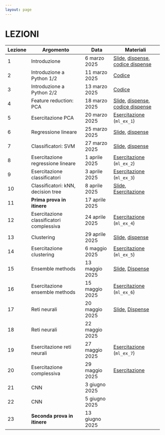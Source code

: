 ```yaml
---
layout: page
---
```


# LEZIONI

| Lezione | Argomento                               | Data                | Materiali |
|---------|-----------------------------------------|----------------------|--------|
| 1       | Introduzione                            | 6 marzo 2025         | [Slide](https://studentiunict-my.sharepoint.com/:b:/g/personal/simone_palazzo_unict_it/ETF-_B4gGzdIvfz6ffqPbKMBpkC4DSxX1DLfWIsGbHTqdg?e=OCMiVD), [dispense](https://studentiunict-my.sharepoint.com/:b:/g/personal/simone_palazzo_unict_it/EXPh3Nw5WEBNit7OdnqhhkUBN0WnnFLZ2lvdLT3AM60NCQ?e=nManUp), [codice dispense](https://studentiunict-my.sharepoint.com/:u:/g/personal/simone_palazzo_unict_it/EW2fV561k5BKmveVgiEqSN8BXXdf0aimf0o2f6lKV_dJ5A?e=vCfouT)       |
| 2       | Introduzione a Python 1/2              | 11 marzo 2025        | [Codice](https://studentiunict-my.sharepoint.com/:u:/g/personal/simone_palazzo_unict_it/EWqh4iD8-EhBr-V3OJVqQdIB778Z3Dt82y98fgQ6sxlsDA?e=3W0cSd)       | 
| 3       | Introduzione a Python 2/2              | 13 marzo 2025        |   [Codice](https://drive.google.com/file/d/1eZbS30ysBuDCuQQM1yAQZHp1tJHTdaqu/view?usp=sharing)     | 
| 4       | Feature reduction: PCA                 | 18 marzo 2025        | [Slide](https://studentiunict-my.sharepoint.com/:b:/g/personal/simone_palazzo_unict_it/EQObQpW5YhZFoKybqCIvdg4BYC-EeYSGUvrq9xnEfYWBDQ?e=CJWyx9), [dispense](https://studentiunict-my.sharepoint.com/:b:/g/personal/simone_palazzo_unict_it/EeOwCQgs2mJPoLAFNu90AeMBmLVHfIdvJ-XZ4GWoUC8_dw?e=Ue12yg), [codice dispense](https://studentiunict-my.sharepoint.com/:u:/g/personal/simone_palazzo_unict_it/EUOUhCFjMxpNom1MbReuyswBGV6o9IvRlbkoZMfnN358Tw?e=25i6Lc)       | 
| 5       | Esercitazione PCA                      | 20 marzo 2025        | [Esercitazione](https://studentiunict-my.sharepoint.com/:u:/g/personal/simone_palazzo_unict_it/EZe2Yn_SnHZCuq5wHQTVytMB1BANnjtKy-JarJWowM41Yw?e=w6j5Uh) (`ml_ex_1`)       | 
| 6       | Regressione lineare                    | 25 marzo 2025        | [Slide](https://studentiunict-my.sharepoint.com/:b:/g/personal/simone_palazzo_unict_it/EWwpjXmUYoVNrpPiAlAZSssBxTSX7-uJ6OjwO5NuBtlN6w?e=p2bqAJ), [dispense](https://studentiunict-my.sharepoint.com/:b:/g/personal/simone_palazzo_unict_it/ETYgHJJQJq9ArwBl9zDPr8sBzvujEdoLwR2yxW8udVunjA?e=lgggdz)       | 
| 7       | Classificatori: SVM      | 27 marzo 2025        |  [Slide](https://studentiunict-my.sharepoint.com/:b:/g/personal/concetto_spampinato_unict_it/ERksvOCk4FNBrmeoioPZZ1MBMeMjyORVajSvejP6XepsGA?e=UcaWNP), [dispense](https://studentiunict-my.sharepoint.com/:b:/g/personal/concetto_spampinato_unict_it/EX9-z9NHujxAs3qUazuQbVkBMSa9bOM5-E-CBQDpbtDaFg?e=PlnJl3)      | 
| 8       | Esercitazione regressione lineare                    | 1 aprile 2025        | [Esercitazione](https://studentiunict-my.sharepoint.com/:u:/g/personal/simone_palazzo_unict_it/EceYFgjCpddFh_4kasL2Ye8BkGEKIFxr2PxWZtmyBVjrFg?e=leF8SX) (`ml_ex_2`)      | 
| 9       | Esercitazione classificatori          | 3 aprile 2025        |   [Esercitazione](https://studentiunict-my.sharepoint.com/:u:/g/personal/concetto_spampinato_unict_it/ERXo2TaP4y1HsHbp2et_EgQB1R8RCy7G98rNTjVtBhXZSw?e=W1gkuS)   (`ml_ex_3`)   |  
| 10      | Classificatori: kNN, decision tree     | 8 aprile 2025        |  [Slide](https://studentiunict-my.sharepoint.com/:b:/g/personal/concetto_spampinato_unict_it/ETcYXZ1qJm5JkfA8UeFonoABJ-HHb3tFvQvZXH3KlwRPrQ?e=X0UxWf), [Esercitazione](https://drive.google.com/file/d/1P0EXllhdRTBTGv4kVTfHvMYTWr87sbhP/view?usp=sharing)      | 
| 11      | **Prima prova in itinere**             | 17 aprile 2025       |        | 
| 12      | Esercitazione classificatori complessiva | 24 aprile 2025    |    [Esercitazione](https://studentiunict-my.sharepoint.com/:u:/g/personal/concetto_spampinato_unict_it/EZP60g0dReVJgqEGq1FNPO0Bcs5X0G8wkAIyQ3z4ciAejQ?e=CtpZKl) (`ml_ex_4`)|  
| 13      | Clustering                             | 29 aprile 2025       | [Slide](https://studentiunict-my.sharepoint.com/:b:/g/personal/simone_palazzo_unict_it/EYIWJbUvHkRHuTUpOAgzbRQB9F_ICDy_3JwhF3Yb2N9-nQ?e=KGXicb), [dispense](https://studentiunict-my.sharepoint.com/:b:/g/personal/simone_palazzo_unict_it/EWBkEPCG9k1OlzcbJxxP2SABIeRF-eqUMtem7_HJZ3Xvqw?e=S2hEYd)       | 
| 14      | Esercitazione clustering               | 6 maggio 2025        | [Esercitazione](https://studentiunict-my.sharepoint.com/:u:/g/personal/simone_palazzo_unict_it/Ed8cih5GWw5Mt78pdd5qbcABRgeDX8MnxFJeu5j6Csdz3A?e=JH9tBh) (`ml_ex_5`)      | 
| 15      | Ensemble methods                       | 13 maggio 2025       |  [Slide](https://studentiunict-my.sharepoint.com/:b:/g/personal/concetto_spampinato_unict_it/EUdiwMUADy1MrYEL2gunMqgBmd0Z8yyrd3di8rVP7gcdGQ?e=kg7kI9), [Dispense](https://studentiunict-my.sharepoint.com/:b:/g/personal/concetto_spampinato_unict_it/EV1wsquTBaZGu9SVgH9fLiABiUwDiZJoQMP2_Zr_-HJkKw?e=v25BPp)      | 
| 16      | Esercitazione ensemble methods        | 15 maggio 2025       |   [Esercitazione](https://studentiunict-my.sharepoint.com/:u:/g/personal/concetto_spampinato_unict_it/ETn8LBLsHZBNuYy2UC-pwAQBtzgf5sAPTKB7M9kBwzW5Og?e=fMtQ3t)   (`ml_ex_6`)  |  
| 17      | Reti neurali                          | 20 maggio 2025       | [Slide](https://studentiunict-my.sharepoint.com/:b:/g/personal/simone_palazzo_unict_it/EY7hr_54zhpBslG9gpveibEBLeEzKdbs2cq5RgnlGl2WDQ?e=l232X1), [Dispense](https://studentiunict-my.sharepoint.com/:b:/g/personal/simone_palazzo_unict_it/EaCaL5kHll9HpzKshFnSWdEBRM7EFyNQ6O8ABhsZ1A7s4A?e=gNcLWu)       |  
| 18      | Reti neurali                          | 22 maggio 2025       |        |  
| 19      | Esercitazione reti neurali            | 27 maggio 2025       | [Esercitazione](https://studentiunict-my.sharepoint.com/:u:/g/personal/simone_palazzo_unict_it/EWQxxTHDqnFLhuOy75Y7kgwBbgjUBdq_ZKKu080RfhSUlw?e=NTIfzb)  (`ml_ex_7`)     |  
| 20      | Esercitazione complessiva             | 29 maggio 2025       | [Esercitazione](https://studentiunict-my.sharepoint.com/:u:/g/personal/simone_palazzo_unict_it/EVnrNxwCBh5FoichmLrDr-MBoNiK_q1eU1sN2ZFh5Gg8lg?e=O7bHwe)       |  
| 21      | CNN                                   | 3 giugno 2025        |        |  
| 22      | CNN                                   | 5 giugno 2025        |        |  
| 23      | **Seconda prova in itinere**          | 13 giugno 2025       |        |  
